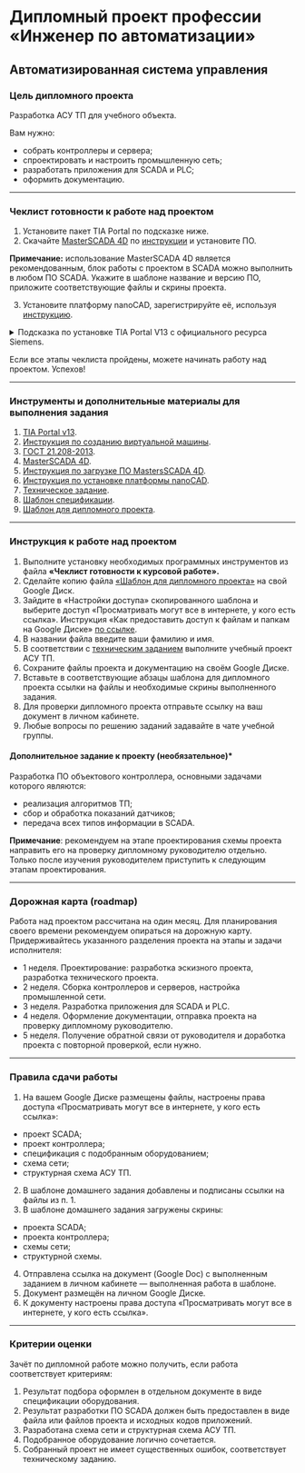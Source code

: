 # Дипломный проект профессии «Инженер по автоматизации»

## Автоматизированная система управления

### Цель дипломного проекта

Разработка АСУ ТП для учебного объекта.

Вам нужно:

- собрать контроллеры и сервера;
- спроектировать и настроить промышленную сеть;
- разработать приложения для SCADA и PLC;
- оформить документацию.

------

### Чеклист готовности к работе над проектом

1. Установите пакет TIA Portal по подсказке ниже.
2. Скачайте [MasterSCADA 4D](https://masterscada.ru/download4) по [инструкции](https://docs.google.com/document/d/13jDH8mqTwOePICQuc0o2sfBaAQhGyeZ0rGnzL_DHZ8o/edit?usp=sharing) и установите ПО.

 **Примечание:** использование MasterSCADA 4D является рекомендованным, блок работы с проектом в SCADA можно выполнить в любом ПО SCADA. Укажите в шаблоне название и версию ПО, приложите соответствующие файлы и скрины проекта.

3. Установите платформу nanoCAD, зарегистрируйте её, используя [инструкцию](https://docs.google.com/presentation/d/1E5cgmdySQHRs7mX5v0GNZqZWmRzVVc3osXE2-queDwk/edit?usp=sharing).

<details>
  <summary> Подсказка по установке TIA Portal V13 с официального ресурса Siemens.</summary>

1. Зарегистрируйтесь на [портале Siemens](https://mall.industry.siemens.com/goos/WelcomePage.aspx?regionUrl=/ru&language=ru) и получите персональный логин и пароль для входа в систему. Процесс регистрации описан в [инструкции](https://docs.google.com/presentation/d/1RPHvCE2OxBbHRMWSAV2E-HxscZvR2nRIZVHCy8hvjJE/edit?usp=sharing).
2. Загрузите с [официального ресурса Siemens](https://support.industry.siemens.com/cs/document/78793685/simatic-step-7-(tia-portal)-v13-trial-download?dti=0&lc=en-DE) и установите программное обеспечение для создания проекта PLC Siemens, входящее в состав пакета TIA Portal. 
3. Скачайте все файлы по [ссылке](https://support.industry.siemens.com/cs/document/109745155/simatic-step-7-including-plcsim-v13-sp2-trial-download?dti=0&lc=en-DE) в две отдельные папки:

  - STEP 7 Professional V13 SP2 (DVD 1, DVD 2, SHA-256 checksum).
 
  ![image](https://github.com/netology-code/phd-homeworks/blob/main/6.6/Step7_1.png)
 
  - SIMATIC STEP 7 PLCSIM V13 SP2 for STEP 7 Basic and STEP 7 Professional, включая SHA-256 checksum.
  
    ![image](https://github.com/netology-code/phd-homeworks/blob/main/6.6/Step7_2.png)

4. Запустите установочный файл SIMATIC_STEP_7_Professional_V13_SP2_Upd4.exe, пройдите стандартную процедуру установки.
5. Запустите установочный файл SIMATIC_S7_PLCSIM_V13_SP2.exe, пройдите стандартную процедуру установки.  
  
**Обратите внимание.** Устанавливается демо-версия программы. Её функционал будет ограничен через 21 день после установки. Рекомендуем установку софта на виртуальной машине. Как это сделать, описано в [инструкции](https://docs.google.com/presentation/d/1psnSlotXT7cr8ECnaZaTCDLnIyYOGUzCArLeydeRztY/edit?usp=sharing).

 ---

</details>

  

Если все этапы чеклиста пройдены, можете начинать работу над проектом. Успехов!

------

### Инструменты и дополнительные материалы для выполнения задания

1. [TIA Portal v13](https://support.industry.siemens.com/cs/document/78793685/simatic-step-7-(tia-portal)-v13-trial-download?dti=0&lc=en-DE).
2. [Инструкция по созданию виртуальной машины](https://docs.google.com/presentation/d/1psnSlotXT7cr8ECnaZaTCDLnIyYOGUzCArLeydeRztY/edit?usp=sharing).
3. [ГОСТ 21.208-2013](https://mvif.ru/uslovnyie-oboznacheniya-priborov-i-sredstv-avtomatizaczii-v-sxemax-gost-21.404-85).
4. [MasterSCADA 4D](https://masterscada.ru/download4).
4. [Инструкция по загрузке ПО MastersSCADA 4D](https://docs.google.com/document/d/13jDH8mqTwOePICQuc0o2sfBaAQhGyeZ0rGnzL_DHZ8o/edit?usp=sharing).
5. [Инструкция по установке платформы nanoCAD](https://docs.google.com/presentation/d/1E5cgmdySQHRs7mX5v0GNZqZWmRzVVc3osXE2-queDwk/edit?usp=sharing).
6. [Техническое задание](https://docs.google.com/document/d/1TBjyVoP65fEyx6a2ZjyQarB16WyLETFiQP5SEh9pq4U/edit?usp=sharing).
7. [Шаблон спецификации](https://docs.google.com/spreadsheets/d/1BdMG-EkZNaT82Bf-Lh1p2s9I25VJAvjZV7f9jB9GtuQ/edit?usp=sharing).
8. [Шаблон для дипломного проекта](https://docs.google.com/document/d/1syuRp_KMY9Vj1X58U7BP1Kn0W9HTMInL4Ahvn2P5W7Q/edit?usp=sharing).

------

### Инструкция к работе над проектом

1. Выполните установку необходимых программных инструментов из файла **«Чеклист готовности к курсовой работе».**
2. Сделайте копию файла [«Шаблон для дипломного проекта»](https://docs.google.com/document/d/1syuRp_KMY9Vj1X58U7BP1Kn0W9HTMInL4Ahvn2P5W7Q/edit?usp=sharing) на свой Google Диск.
3. Зайдите в «Настройки доступа» скопированного шаблона и выберите доступ «Просматривать могут все в интернете, у кого есть ссылка». Инструкция «Как предоставить доступ к файлам и папкам на Google Диске» [по ссылке](https://support.google.com/docs/answer/2494822?hl=ru&co=GENIE.Platform%3DDesktop).
4. В названии файла введите ваши фамилию и имя.
5. В соответствии с [техническим заданием](https://docs.google.com/document/d/1TBjyVoP65fEyx6a2ZjyQarB16WyLETFiQP5SEh9pq4U/edit?usp=sharing) выполните учебный проект АСУ ТП.
6. Сохраните файлы проекта и документацию на своём Google Диске.
7. Вставьте в соответствующие абзацы шаблона для дипломного проекта ссылки на файлы и необходимые скрины выполненного задания.
8. Для проверки дипломного проекта отправьте ссылку на ваш документ в личном кабинете.
9. Любые вопросы по решению заданий задавайте в чате учебной группы.

#### **Дополнительное задание к проекту (необязательное)*** 

Разработка ПО  объектового контроллера, основными задачами которого являются:

- реализация алгоритмов ТП;
- сбор и обработка показаний датчиков;
- передача всех типов информации в SCADA.

**Примечание**: рекомендуем на этапе проектирования схемы проекта направить его на проверку дипломному руководителю отдельно. Только после изучения руководителем приступить к следующим этапам проектирования.

------

### Дорожная карта (roadmap)

Работа над проектом рассчитана на один месяц. Для планирования своего времени рекомендуем опираться на дорожную карту. Придерживайтесь указанного разделения проекта на этапы и задачи исполнителя:

- 1 неделя. Проектирование: разработка эскизного проекта, разработка технического проекта.
- 2 неделя. Сборка контроллеров и серверов, настройка промышленной сети.
- 3 неделя. Разработка приложения для SCADA и PLC.
- 4 неделя. Оформление документации, отправка проекта на проверку дипломному руководителю.
- 5 неделя. Получение обратной связи от руководителя и доработка проекта с повторной проверкой, если нужно.

------

### Правила сдачи работы

1. На вашем Google Диске размещены файлы, настроены права доступа «Просматривать могут все в интернете, у кого есть ссылка»:

 - проект SCADA;
 - проект контроллера;
 - спецификация с подобранным оборудованием;
 - схема сети;
 - структурная схема АСУ ТП.

2. В шаблоне домашнего задания добавлены и подписаны ссылки на файлы из п. 1.
3. В шаблоне домашнего задания загружены скрины:

 - проекта SCADA;
 - проекта контроллера;
 - схемы сети;
 - структурной схемы.
4. Отправлена ссылка на документ (Google Doc) с выполненным заданием в личном кабинете — выполненная работа в шаблоне.
5. Документ размещён на личном Google Диске.
6. К документу настроены права доступа «Просматривать могут все в интернете, у кого есть ссылка».

------

### Критерии оценки

Зачёт по дипломной работе можно получить, если работа соответствует критериям:

1. Результат подбора оформлен в отдельном документе в виде спецификации оборудования.
2. Результат разработки ПО SCADA должен быть предоставлен в виде файла или файлов проекта и исходных кодов приложений.
3. Разработана схема сети и структурная схема АСУ ТП.
4. Подобранное оборудование логично сочетается.
5. Собранный проект не имеет существенных ошибок, соответствует техническому заданию.


